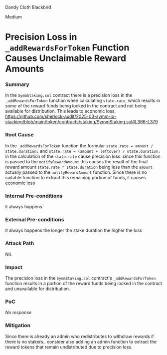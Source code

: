 Dandy Cloth Blackbird

Medium

# Precision Loss in `_addRewardsForToken` Function Causes Unclaimable Reward Amounts

### Summary

In the `SymmStaking.sol` contract there is a precision loss in the `_addRewardsForToken` function when calculating `state.rate`, which results in some of the reward funds being locked in the contract and not being available for distribution. This leads to economic loss.
https://github.com/sherlock-audit/2025-03-symm-io-stacking/blob/main/token/contracts/staking/SymmStaking.sol#L366-L379


### Root Cause

In the `_addRewardsForToken` function the formular  `state.rate = amount / state.duration;` and `state.rate = (amount + leftover) / state.duration;` in the calculation of the `state.rate` cause precision loss. since this function is passed to the `notifyRewardAmount` this causes the result of the final reward amount `state.rate * state.duration` being less than the `amount` actually passed to the `notifyRewardAmount` function. Since there is no suitable function to extract this remaining portion of funds, it causes economic loss


### Internal Pre-conditions

it always happens








### External Pre-conditions

it always happens the longer the stake duration the higher the loss

### Attack Path

NIL

### Impact

The precision loss in the `SymmStaking.sol` contract's `_addRewardsForToken` function results in a portion of the reward funds being locked in the contract and unavailable for distribution.


### PoC

_No response_

### Mitigation

Since there is already an admin who redistributes to withdraw rewards if there is no stakers.. consider also adding an admin function to extract the reward tokens that remain undistributed due to precision loss.